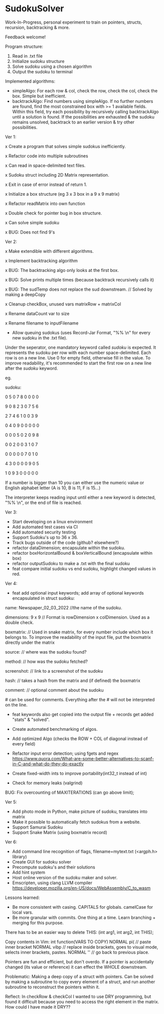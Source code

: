 # SudokuSolver

Work-In-Progress, personal experiment to train on pointers, structs, recursion, backtracking & more. 

Feedback welcome!

Program structure:
1. Read in .txt file
2. Initialize sudoku structure
3. Solve sudoku using a chosen algorithm
4. Output the sudoku to terminal

Implemented algorithms:
- simpleAlgo: For each row & col, check the row, check the col, check the box. Simple but inefficient.
- backtrackAlgo: Find numbers using simpleAlgo. If no further numbers are found, find the most constrained box with >= 1 available fields. Within this field, try each possibility by recursively calling backtrackAlgo until a solution is found. If the possibilities are exhausted & the sudoku remains unsolved, backtrack to an earlier version & try other possibilities.

Ver 1: 

x Create a program that solves simple sudokus inefficiently.

x Refactor code into multiple subroutines

x Can read in space-delimited text files.

x Sudoku struct including 2D Matrix representation. 

x Exit in case of error instead of return 1.

x Initialize a box structure (eg 3 x 3 box in a 9 x 9 matrix)

x Refactor readMatrix into own function

x Double check for pointer bug in box structure.

x Can solve simple sudoku

x BUG: Does not find 9's

Ver 2: 

x Make extendible with different algorithms.

x Implement backtracking algorithm

x BUG: The backtracking algo only looks at the first box. 

x BUG: Solve prints multiple times (because backtrack recursively calls it)

x BUG: The sudTemp does not replace the sud downstream. // Solved by making a deepCopy

x Cleanup checkBox, unused vars matrixRow + matrixCol

x Rename dataCount var to size

x Rename filename to inputFilename

- Allow queuing sudokus (uses Record-Jar Format, "%% \n" for every new sudoku in the .txt file).

Under the seperator, one mandatory keyword called *sudoku* is expected. It represents the sudoku per row with each number space-delimited. Each row is on a new line. Use 0 for empty field, otherwise fill in the value. To improve readability, it's recommended to start the first row on a new line after the *sudoku* keyword.

eg.

sudoku:

0 5 0 7 8 0 0 0 0

9 0 8 2 3 0 7 5 6

2 7 4 6 1 0 0 3 9

0 4 0 9 0 0 0 0 0

0 0 0 5 0 2 0 9 8

0 0 2 0 0 3 1 0 7

0 0 0 0 0 7 0 1 0

4 3 0 0 0 0 9 0 5

1 0 9 3 0 0 0 0 0

If a number is bigger than 10 you can either use the numeric value or English alphabet letter (A is 10, B is 11, F is 15…)

The interpreter keeps reading input until either a new keyword is detected, "%% \n", or the end of file is reached.


Ver 3:
- Start developing on a linux environment
- Add automated test cases via CI
- Add automated security testing 
- Support Sudoku's up to 36 x 36.
- Track bugs outside of the code (github? elsewhere?)
- refactor dataDimension; encapsulate within the sudoku.
- refactor boxHorizontalBound & boxVerticalBound (encapsulate within box)
- refactor outputSudoku to make a .txt with the final sudoku
- feat compare initial sudoku vs end sudoku, highlight changed values in red.

Ver 4:


- feat add optional input keywords; add array of optional keywords encapsulated in struct sudoku:

name: Newspaper_02_03_2022 //the name of the sudoku.

dimensions: 9 x 9 // Format is rowDimension x colDimension. Used as a double check. 

boxmatrix: // Used in snake matrix, for every number include which box it belongs to. To improve the readability of the input file, put the boxmatrix directly under the matrix

source: // where was the sudoku found?

method: // how was the sudoku fetched?

screenshot: // link to a screenshot of the sudoku 

hash: // takes a hash from the matrix and (if defined) the boxmatrix

comment: // optional comment about the sudoku

\# can be used for comments. Everything after the # will not be interpreted on the line. 

- feat keywords also get copied into the output file + records get added "stats" & "solved".

- Create automated benchmarking of algos.
- Add optimized Algo (checks the ROW + COL of diagonal instead of every field)
- Refactor input error detection; using fgets and regex
https://www.quora.com/What-are-some-better-alternatives-to-scanf-in-C-and-what-do-they-do-exactly

- Create fixed-width ints to improve  portability(int32_t instead of int)
- Check for memory leaks (valgrind)

BUG: Fix overcounting of MAXITERATIONS (can go above limit);

Ver 5:
- Add photo mode in Python, make picture of sudoku, translates into matrix
- Make it possible to automatically fetch sudokus from a website.
- Support Samurai Sudoku
- Support Snake Matrix (using boxmatrix record)

Ver 6:
- Add command line recognition of flags, filename=mytext.txt (<argph.h> library)
- Create GUI for sudoku solver
- Precompute sudoku's and their solutions
- Add hint system
- Host online version of the sudoku maker and solver.
- Emscripten, using clang LLVM compiler https://developer.mozilla.org/en-US/docs/WebAssembly/C_to_wasm

Lessons learned:

- Be more consistent with casing. CAPITALS for globals. camelCase for local vars.
- Be more granular with commits. One thing at a time. Learn branching + merging for this purpose.

There has to be an easier way to delete THIS:
(int arg1, int arg2, int THIS);

Copy contents in Vim:
int function(VARS TO COPY)
NORMAL pi( // paste inner bracket
NORMAL vibp // replace inside brackets, goes to visual mode, selects inner brackets, pastes.
NORMAL '' // go back to previous place.

Pointers are fun and efficient, but don't overdo. If a pointer is accidentally changed (its value or reference) it can effect the WHOLE downstream.

Problematic: Making a deep copy of a struct with pointers. Can be solved by making a subroutine to copy every element of a struct, and run another subroutine to reconstruct the pointers within it.

Reflect: 
In checkRow & checkCol I wanted to use DRY programming, but found it difficult because you need to access the right element in the matrix. How could I have made it DRY??
